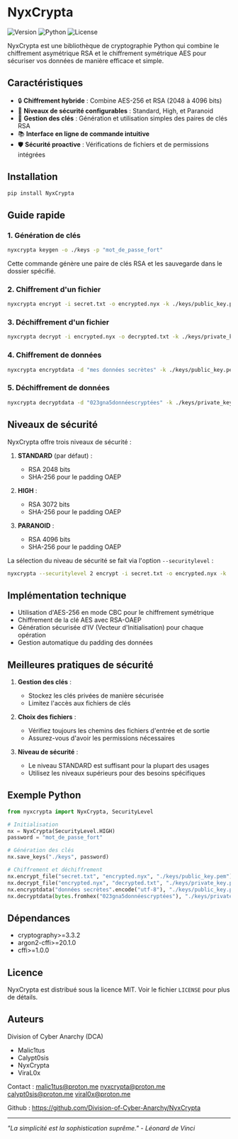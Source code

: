 # NyxCrypta

![Version](https://img.shields.io/badge/version-1.2.0-blue.svg)
![Python](https://img.shields.io/badge/python-3.10%2B-green.svg)
![License](https://img.shields.io/badge/license-MIT-orange.svg)

NyxCrypta est une bibliothèque de cryptographie Python qui combine le chiffrement asymétrique RSA et le chiffrement symétrique AES pour sécuriser vos données de manière efficace et simple.

## Caractéristiques

- 🔒 **Chiffrement hybride** : Combine AES-256 et RSA (2048 à 4096 bits)
- 🎯 **Niveaux de sécurité configurables** : Standard, High, et Paranoid
- 🔑 **Gestion des clés** : Génération et utilisation simples des paires de clés RSA
- 📚 **Interface en ligne de commande intuitive**
- 🛡️ **Sécurité proactive** : Vérifications de fichiers et de permissions intégrées

## Installation

```bash
pip install NyxCrypta
```

## Guide rapide

### 1. Génération de clés

```bash
nyxcrypta keygen -o ./keys -p "mot_de_passe_fort"
```
Cette commande génère une paire de clés RSA et les sauvegarde dans le dossier spécifié.

### 2. Chiffrement d'un fichier

```bash
nyxcrypta encrypt -i secret.txt -o encrypted.nyx -k ./keys/public_key.pem
```

### 3. Déchiffrement d'un fichier

```bash
nyxcrypta decrypt -i encrypted.nyx -o decrypted.txt -k ./keys/private_key.pem -p "mot_de_passe_fort"
```

### 4. Chiffrement de données

```bash
nyxcrypta encryptdata -d "mes données secrètes" -k ./keys/public_key.pem
```

### 5. Déchiffrement de données

```bash
nyxcrypta decryptdata -d "023gna5donnéescryptées" -k ./keys/private_key.pem -p "mot_de_passe_fort"
```

## Niveaux de sécurité

NyxCrypta offre trois niveaux de sécurité :

1. **STANDARD** (par défaut) : 
   - RSA 2048 bits
   - SHA-256 pour le padding OAEP

2. **HIGH** :
   - RSA 3072 bits
   - SHA-256 pour le padding OAEP

3. **PARANOID** :
   - RSA 4096 bits
   - SHA-256 pour le padding OAEP

La sélection du niveau de sécurité se fait via l'option `--securitylevel` :
```bash
nyxcrypta --securitylevel 2 encrypt -i secret.txt -o encrypted.nyx -k ./keys/public_key.pem
```

## Implémentation technique

- Utilisation d'AES-256 en mode CBC pour le chiffrement symétrique
- Chiffrement de la clé AES avec RSA-OAEP
- Génération sécurisée d'IV (Vecteur d'Initialisation) pour chaque opération
- Gestion automatique du padding des données

## Meilleures pratiques de sécurité

1. **Gestion des clés** : 
   - Stockez les clés privées de manière sécurisée
   - Limitez l'accès aux fichiers de clés

2. **Choix des fichiers** :
   - Vérifiez toujours les chemins des fichiers d'entrée et de sortie
   - Assurez-vous d'avoir les permissions nécessaires

3. **Niveau de sécurité** :
   - Le niveau STANDARD est suffisant pour la plupart des usages
   - Utilisez les niveaux supérieurs pour des besoins spécifiques

## Exemple Python

```python
from nyxcrypta import NyxCrypta, SecurityLevel

# Initialisation
nx = NyxCrypta(SecurityLevel.HIGH)
password = "mot_de_passe_fort"

# Génération des clés
nx.save_keys("./keys", password)

# Chiffrement et déchiffrement
nx.encrypt_file("secret.txt", "encrypted.nyx", "./keys/public_key.pem")
nx.decrypt_file("encrypted.nyx", "decrypted.txt", "./keys/private_key.pem", password)
nx.encryptdata("données secrètes".encode("utf-8"), "./keys/public_key.pem")
nx.decryptdata(bytes.fromhex("023gna5donnéescryptées"), "./keys/private_key.pem", password)
```

## Dépendances

- cryptography>=3.3.2
- argon2-cffi>=20.1.0
- cffi>=1.0.0

## Licence

NyxCrypta est distribué sous la licence MIT. Voir le fichier `LICENSE` pour plus de détails.

## Auteurs

Division of Cyber Anarchy (DCA)
- Malic1tus
- Calypt0sis
- NyxCrypta
- ViraL0x

Contact : malic1tus@proton.me nyxcrypta@proton.me calypt0sis@proton.me viral0x@proton.me

Github : https://github.com/Division-of-Cyber-Anarchy/NyxCrypta

---

*"La simplicité est la sophistication suprême." - Léonard de Vinci*
